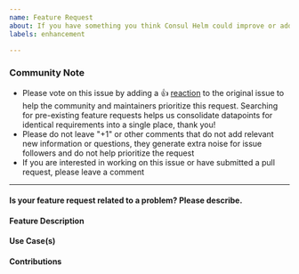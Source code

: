 ```yaml
---
name: Feature Request
about: If you have something you think Consul Helm could improve or add support for.
labels: enhancement

---
```


<!--- Please keep this note for the community --->

### Community Note

* Please vote on this issue by adding a 👍 [reaction](https://blog.github.com/2016-03-10-add-reactions-to-pull-requests-issues-and-comments/) to the original issue to help the community and maintainers prioritize this request. Searching for pre-existing feature requests helps us consolidate datapoints for identical requirements into a single place, thank you!
* Please do not leave "+1" or other comments that do not add relevant new information or questions, they generate extra noise for issue followers and do not help prioritize the request
* If you are interested in working on this issue or have submitted a pull request, please leave a comment

<!--- Thank you for keeping this note for the community --->

---

#### Is your feature request related to a problem? Please describe.

<!--- A clear and concise description of the problem you are facing. Describe what workarounds, if any, that you have tried prior to creating this feature request. --->

#### Feature Description

<!--- A description what this feature is and how it addresses the problem you are having. Describe potential UX for the feature if possible. --->

#### Use Case(s)

<!--- Use cases where this feature is applicable for Consul on Kubernetes (i.e. type of application, type of Consul Use case i.e. Service Mesh, Service Disovery) --->

#### Contributions

<!--- Are you able to contribute the changes to make this feature work? --->
